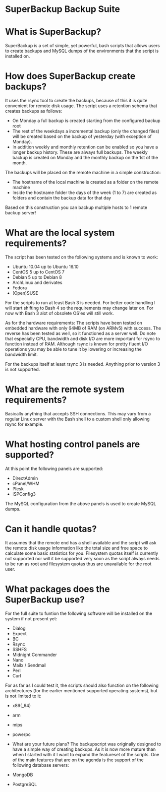 # SuperBackup Backup Suite

# What is SuperBackup?
SuperBackup is a set of simple, yet powerful, bash scripts that allows users to
create backups and MySQL dumps of the environments that the script is installed
on.

# How does SuperBackup create backups?
It uses the rsync tool to create the backups, because of this it is quite
convenient for remote disk usage. The script uses a retention schema that
creates backups as follows:

* On Monday a full backup is created starting from the configured backup root
* The rest of the weekdays a incremental backup (only the changed files) will
be created based on the backup of yesterday (with exception of Monday).
* In addition weekly and monthly retention can be enabled so you have a longer
backup history. These are always full backups. The weekly backup is created on
Monday and the monthly backup on the 1st of the month.

The backups will be placed on the remote machine in a simple construction:

* The hostname of the local machine is created as a folder on the remote machine
* Inside the hostname folder the days of the week (1 to 7) are created as folders
and contain the backup data for that day

Based on this construction you can backup multiple hosts to 1 remote backup
server!

# What are the local system requirements?
The script has been tested on the following systems and is known to work:

* Ubuntu 10.04 up to Ubuntu 16.10
* CentOS 5 up to CentOS 7
* Debian 5 up to Debian 8
* ArchLinux and derivates
* Fedora
* (Open)SUSE

For the scripts to run at least Bash 3 is needed. For better code handling I
will start shifting to Bash 4 so the requirements may change later on. For now
with Bash 3 alot of obsolete OS'es will still work.

As for the hardware requirements: The scripts have been tested on embedded
hardware with only 64MB of RAM (on ARMv5) with success. The reverse has been tested as
well, so it functioned as a server well. Do note that especially CPU, bandwidth
and disk I/O are more important for rsync to function instead of RAM. Although
rsync is known for pretty fluent I/O operations you may be able to tune it
by lowering or increasing the bandwidth limit.

For the backups itself at least rsync 3 is needed. Anything prior to version
3 is not supported.

# What are the remote system requirements?
Basically anything that accepts SSH connections. This may vary from a regular
Linux server with the Bash shell to a custom shell only allowing rsync for
example.

# What hosting control panels are supported?
At this point the following panels are supported:

* DirectAdmin
* cPanel/WHM
* Plesk
* ISPConfig3

The MySQL configuration from the above panels is used to create MySQL dumps.

# Can it handle quotas?
It assumes that the remote end has a shell available and the script will ask
the remote disk usage information like the total size and free space to calculate
some basic statistics for you. Filesystem quotas itself is currently not supported
nor will it be supported very soon as the script always needs to be run as root
and filesystem quotas thus are unavailable for the root user.

# What packages does the SuperBackup use?
For the full suite to funtion the following software will be installed on the
system if not present yet:

* Dialog
* Expect
* BC
* Rsync
* SSHFS
* Midnight Commander
* Nano
* Mailx / Sendmail
* Perl
* Curl

For as far as I could test it, the scripts should also function on the following
architectures (for the earlier mentioned supported operating systems), but is
not limited to it:

* x86(_64)
* arm
* mips
* powerpc

* What are your future plans?
The backupscript was originally designed to have a simple way of creating
backups. As it is now more mature than when I started with it I want to
expand the featureset of the scripts. One of the main features that are
on the agenda is the support of the following database servers:

* MongoDB
* PostgreSQL